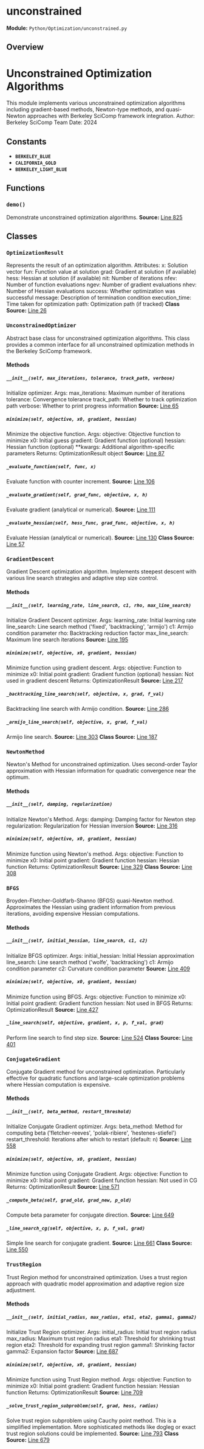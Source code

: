 # unconstrained
**Module:** `Python/Optimization/unconstrained.py`
## Overview
Unconstrained Optimization Algorithms
====================================
This module implements various unconstrained optimization algorithms
including gradient-based methods, Newton-type methods, and quasi-Newton
approaches with Berkeley SciComp framework integration.
Author: Berkeley SciComp Team
Date: 2024
## Constants
- **`BERKELEY_BLUE`**
- **`CALIFORNIA_GOLD`**
- **`BERKELEY_LIGHT_BLUE`**
## Functions
### `demo()`
Demonstrate unconstrained optimization algorithms.
**Source:** [Line 825](Python/Optimization/unconstrained.py#L825)
## Classes
### `OptimizationResult`
Represents the result of an optimization algorithm.
Attributes:
x: Solution vector
fun: Function value at solution
grad: Gradient at solution (if available)
hess: Hessian at solution (if available)
nit: Number of iterations
nfev: Number of function evaluations
ngev: Number of gradient evaluations
nhev: Number of Hessian evaluations
success: Whether optimization was successful
message: Description of termination condition
execution_time: Time taken for optimization
path: Optimization path (if tracked)
**Class Source:** [Line 26](Python/Optimization/unconstrained.py#L26)
### `UnconstrainedOptimizer`
Abstract base class for unconstrained optimization algorithms.
This class provides a common interface for all unconstrained
optimization methods in the Berkeley SciComp framework.
#### Methods
##### `__init__(self, max_iterations, tolerance, track_path, verbose)`
Initialize optimizer.
Args:
max_iterations: Maximum number of iterations
tolerance: Convergence tolerance
track_path: Whether to track optimization path
verbose: Whether to print progress information
**Source:** [Line 65](Python/Optimization/unconstrained.py#L65)
##### `minimize(self, objective, x0, gradient, hessian)`
Minimize the objective function.
Args:
objective: Objective function to minimize
x0: Initial guess
gradient: Gradient function (optional)
hessian: Hessian function (optional)
**kwargs: Additional algorithm-specific parameters
Returns:
OptimizationResult object
**Source:** [Line 87](Python/Optimization/unconstrained.py#L87)
##### `_evaluate_function(self, func, x)`
Evaluate function with counter increment.
**Source:** [Line 106](Python/Optimization/unconstrained.py#L106)
##### `_evaluate_gradient(self, grad_func, objective, x, h)`
Evaluate gradient (analytical or numerical).
**Source:** [Line 111](Python/Optimization/unconstrained.py#L111)
##### `_evaluate_hessian(self, hess_func, grad_func, objective, x, h)`
Evaluate Hessian (analytical or numerical).
**Source:** [Line 130](Python/Optimization/unconstrained.py#L130)
**Class Source:** [Line 57](Python/Optimization/unconstrained.py#L57)
### `GradientDescent`
Gradient Descent optimization algorithm.
Implements steepest descent with various line search strategies
and adaptive step size control.
#### Methods
##### `__init__(self, learning_rate, line_search, c1, rho, max_line_search)`
Initialize Gradient Descent optimizer.
Args:
learning_rate: Initial learning rate
line_search: Line search method ('fixed', 'backtracking', 'armijo')
c1: Armijo condition parameter
rho: Backtracking reduction factor
max_line_search: Maximum line search iterations
**Source:** [Line 195](Python/Optimization/unconstrained.py#L195)
##### `minimize(self, objective, x0, gradient, hessian)`
Minimize function using gradient descent.
Args:
objective: Function to minimize
x0: Initial point
gradient: Gradient function (optional)
hessian: Not used in gradient descent
Returns:
OptimizationResult
**Source:** [Line 217](Python/Optimization/unconstrained.py#L217)
##### `_backtracking_line_search(self, objective, x, grad, f_val)`
Backtracking line search with Armijo condition.
**Source:** [Line 286](Python/Optimization/unconstrained.py#L286)
##### `_armijo_line_search(self, objective, x, grad, f_val)`
Armijo line search.
**Source:** [Line 303](Python/Optimization/unconstrained.py#L303)
**Class Source:** [Line 187](Python/Optimization/unconstrained.py#L187)
### `NewtonMethod`
Newton's Method for unconstrained optimization.
Uses second-order Taylor approximation with Hessian information
for quadratic convergence near the optimum.
#### Methods
##### `__init__(self, damping, regularization)`
Initialize Newton's Method.
Args:
damping: Damping factor for Newton step
regularization: Regularization for Hessian inversion
**Source:** [Line 316](Python/Optimization/unconstrained.py#L316)
##### `minimize(self, objective, x0, gradient, hessian)`
Minimize function using Newton's method.
Args:
objective: Function to minimize
x0: Initial point
gradient: Gradient function
hessian: Hessian function
Returns:
OptimizationResult
**Source:** [Line 329](Python/Optimization/unconstrained.py#L329)
**Class Source:** [Line 308](Python/Optimization/unconstrained.py#L308)
### `BFGS`
Broyden-Fletcher-Goldfarb-Shanno (BFGS) quasi-Newton method.
Approximates the Hessian using gradient information from
previous iterations, avoiding expensive Hessian computations.
#### Methods
##### `__init__(self, initial_hessian, line_search, c1, c2)`
Initialize BFGS optimizer.
Args:
initial_hessian: Initial Hessian approximation
line_search: Line search method ('wolfe', 'backtracking')
c1: Armijo condition parameter
c2: Curvature condition parameter
**Source:** [Line 409](Python/Optimization/unconstrained.py#L409)
##### `minimize(self, objective, x0, gradient, hessian)`
Minimize function using BFGS.
Args:
objective: Function to minimize
x0: Initial point
gradient: Gradient function
hessian: Not used in BFGS
Returns:
OptimizationResult
**Source:** [Line 427](Python/Optimization/unconstrained.py#L427)
##### `_line_search(self, objective, gradient, x, p, f_val, grad)`
Perform line search to find step size.
**Source:** [Line 524](Python/Optimization/unconstrained.py#L524)
**Class Source:** [Line 401](Python/Optimization/unconstrained.py#L401)
### `ConjugateGradient`
Conjugate Gradient method for unconstrained optimization.
Particularly effective for quadratic functions and large-scale
optimization problems where Hessian computation is expensive.
#### Methods
##### `__init__(self, beta_method, restart_threshold)`
Initialize Conjugate Gradient optimizer.
Args:
beta_method: Method for computing beta ('fletcher-reeves', 'polak-ribiere', 'hestenes-stiefel')
restart_threshold: Iterations after which to restart (default: n)
**Source:** [Line 558](Python/Optimization/unconstrained.py#L558)
##### `minimize(self, objective, x0, gradient, hessian)`
Minimize function using Conjugate Gradient.
Args:
objective: Function to minimize
x0: Initial point
gradient: Gradient function
hessian: Not used in CG
Returns:
OptimizationResult
**Source:** [Line 571](Python/Optimization/unconstrained.py#L571)
##### `_compute_beta(self, grad_old, grad_new, p_old)`
Compute beta parameter for conjugate direction.
**Source:** [Line 649](Python/Optimization/unconstrained.py#L649)
##### `_line_search_cg(self, objective, x, p, f_val, grad)`
Simple line search for conjugate gradient.
**Source:** [Line 661](Python/Optimization/unconstrained.py#L661)
**Class Source:** [Line 550](Python/Optimization/unconstrained.py#L550)
### `TrustRegion`
Trust Region method for unconstrained optimization.
Uses a trust region approach with quadratic model approximation
and adaptive region size adjustment.
#### Methods
##### `__init__(self, initial_radius, max_radius, eta1, eta2, gamma1, gamma2)`
Initialize Trust Region optimizer.
Args:
initial_radius: Initial trust region radius
max_radius: Maximum trust region radius
eta1: Threshold for shrinking trust region
eta2: Threshold for expanding trust region
gamma1: Shrinking factor
gamma2: Expansion factor
**Source:** [Line 687](Python/Optimization/unconstrained.py#L687)
##### `minimize(self, objective, x0, gradient, hessian)`
Minimize function using Trust Region method.
Args:
objective: Function to minimize
x0: Initial point
gradient: Gradient function
hessian: Hessian function
Returns:
OptimizationResult
**Source:** [Line 709](Python/Optimization/unconstrained.py#L709)
##### `_solve_trust_region_subproblem(self, grad, hess, radius)`
Solve trust region subproblem using Cauchy point method.
This is a simplified implementation. More sophisticated methods
like dogleg or exact trust region solutions could be implemented.
**Source:** [Line 793](Python/Optimization/unconstrained.py#L793)
**Class Source:** [Line 679](Python/Optimization/unconstrained.py#L679)